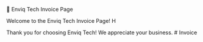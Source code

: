 📄 Enviq Tech Invoice Page

Welcome to the Enviq Tech Invoice Page! H

Thank  you for choosing Enviq Tech! We appreciate your business.
#   I n v o i c e  
 